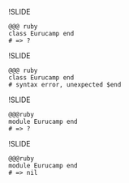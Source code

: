 !SLIDE

    @@@ ruby
    class Eurucamp end
    # => ?

!SLIDE

    @@@ ruby
    class Eurucamp end
    # syntax error, unexpected $end

!SLIDE

    @@@ruby
    module Eurucamp end
    # => ?

!SLIDE

    @@@ruby
    module Eurucamp end
    # => nil
